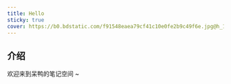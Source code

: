 ```yaml
---
title: Hello
sticky: true
cover: https://b0.bdstatic.com/f91548eaea79cf41c10e0fe2b9c49f6e.jpg@h_1280
---
```


## 介绍

欢迎来到呆鸭的笔记空间 ~
